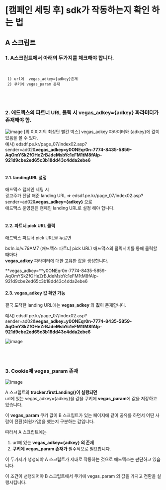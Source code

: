 # [캠페인 세팅 후] sdk가 작동하는지 확인 하는 법


## A 스크립트

### 1. A스크립트에서 아래의 두가지를 체크해야 합니다.
<br>

     1) url에  vegas_adkey={adkey}존재 
     2) 쿠키에 vegas_param 존재 
<br><br>


### 2. 애드맥스의 파트너 URL 클릭 시 vegas_adkey={adkey} 파라미터가 존재해야 함.



![image](https://user-images.githubusercontent.com/87693595/126424590-e02e7506-2d7f-4f8b-b83a-4c392490d3bd.png)
[위 이미지의 최상단 빨간 박스] vegas_adkey 파라미터와 {adkey}에 값이 있음을 볼 수 있다.<br>
예시) edsdf.pe.kr/page_07/index02.asp?sender=ad02&**vegas_adkey=y0ONEqr0n-7774-8435-5859-AqOmYSkZfOHeZrBJdeMsbYc1eFM1tM8fAlp-921d9cbe2ed65c3b18dd43c4dda2ebe6**
<br><br>



#### 2.1. landingURL 설정
애드맥스 캠페인 세팅 시 <br>
광고주가 전달 해준 landing URL => edsdf.pe.kr/page_07/index02.asp?sender=ad02&**vegas_adkey={adkey}** 으로 <br>
애드맥스 운영진은 캠페인   landing URL로 설정 해야 합니다.
<br><br>
 
 #### 2.2. 파트너 pick URL 클릭

애드맥스 파트너 pick URL을 누르면<br>

bs1n.io/v.79AM7 (애드맥스 파트너 pick URL) 애드맥스의 클릭서버를 통해 클릭할 때마다<br>
**vegas_adkey** 파라미터에 대한 고유한 값을 생성합니다.

**vegas_adkey=**y0ONEqr0n-7774-8435-5859-AqOmYSkZfOHeZrBJdeMsbYc1eFM1tM8fAlp-921d9cbe2ed65c3b18dd43c4dda2ebe6

#### 2.3. vegas_adkey 값 확인 가능

결국 도착한  landing URL에는 **vegas_adkey** 와 **값**이 존재합니다.

예시) edsdf.pe.kr/page_07/index02.asp?sender=ad02&**vegas_adkey=y0ONEqr0n-7774-8435-5859-AqOmYSkZfOHeZrBJdeMsbYc1eFM1tM8fAlp-921d9cbe2ed65c3b18dd43c4dda2ebe6**

![image](https://user-images.githubusercontent.com/87693595/126424590-e02e7506-2d7f-4f8b-b83a-4c392490d3bd.png)
<br><br><br><br>
 
 
 
 
 
### 3. Cookie에 vegas_param 존재
![image](https://user-images.githubusercontent.com/87693595/126424676-27ca0af0-f54f-41ac-9d72-5b2893754d91.png)

A 스크립트의 **tracker.firstLanding()이 실행되면** <br>
url에 있는 vegas_adkey={adkey}을 값을 쿠키에 **vegas_param**에 값을 저장하고 있습니다.

이 **vegas_param** 쿠키 값이 B 스크립트가 있는 페이지에 같이 공유를 하면서 어떤 사람이 전환(회원가입)을 했는지 구분하는 값입니다. 

따라서 A 스크립트에는 <br>
1) url에 있는 **vegas_adkey={adkey} 의 존재** <br>
2) **쿠키에 vegas_param 존재가** 필수적으로 필요합니다.

 

이 두가지가 생성되야 A 스크립트가 제대로 작동하는 것으로 애드맥스는 판단하고 있습니다.

이 조건이 선행되어야 B 스크립트에서 쿠키에 vegas_param 의 값을 가지고 전환을 실행시킵니다.
<br><br><br><br>
